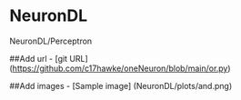 # NeuronDL
NeuronDL/Perceptron


##Add url -
[git URL] (https://github.com/c17hawke/oneNeuron/blob/main/or.py)

##Add images -
[Sample image] (NeuronDL/plots/and.png)


